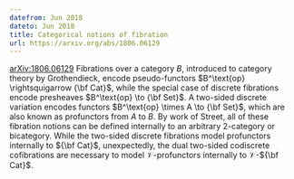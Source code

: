 ```yaml
---
datefrom: Jun 2018
dateto: Jun 2018
title: Categorical notions of fibration
url: https://arxiv.org/abs/1806.06129
---
```

[arXiv:1806.06129](https://arxiv.org/abs/1806.06129) 
Fibrations over a category $B$, introduced to category theory by Grothendieck, encode pseudo-functors $B^\text{op} \rightsquigarrow {\bf Cat}$, while the special case of discrete fibrations encode presheaves $B^\text{op} \to {\bf Set}$. A two-sided discrete variation encodes functors $B^\text{op} \times A \to {\bf Set}$, which are also known as profunctors from $A$ to $B$. By work of Street, all of these fibration notions can be defined internally to an arbitrary 2-category or bicategory. While the two-sided discrete fibrations model profunctors internally to ${\bf Cat}$, unexpectedly, the dual two-sided codiscrete cofibrations are necessary to model ${\mathcal V}$-profunctors internally to ${\mathcal V}$-${\bf Cat}$. 
